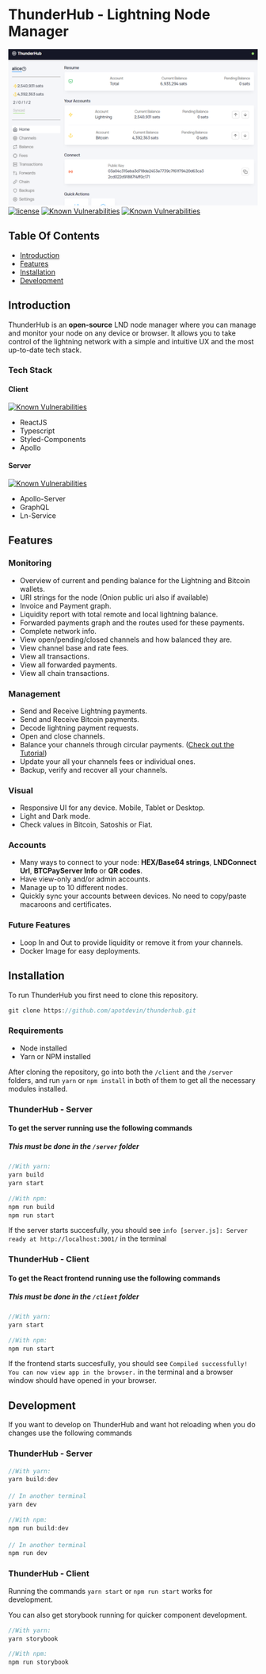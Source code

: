 # **ThunderHub - Lightning Node Manager**

![Home Screenshot](assets/Home.png)
[![license](https://img.shields.io/github/license/DAVFoundation/captain-n3m0.svg?style=flat-square)](https://github.com/DAVFoundation/captain-n3m0/blob/master/LICENSE) [![Known Vulnerabilities](https://snyk.io/test/github/apotdevin/thunderhub/badge.svg?targetFile=client/package.json)](https://snyk.io/test/github/apotdevin/thunderhub) [![Known Vulnerabilities](https://snyk.io/test/github/apotdevin/thunderhub/badge.svg?targetFile=server/package.json)](https://snyk.io/test/github/apotdevin/thunderhub)

## Table Of Contents

- [Introduction](#introduction)
- [Features](#features)
- [Installation](#installation)
- [Development](#development)

## Introduction

ThunderHub is an **open-source** LND node manager where you can manage and monitor your node on any device or browser. It allows you to take control of the lightning network with a simple and intuitive UX and the most up-to-date tech stack.

### Tech Stack

#### Client

[![Known Vulnerabilities](https://snyk.io/test/github/apotdevin/thunderhub/badge.svg?targetFile=client/package.json)](https://snyk.io/test/github/apotdevin/thunderhub)

- ReactJS
- Typescript
- Styled-Components
- Apollo

#### Server

[![Known Vulnerabilities](https://snyk.io/test/github/apotdevin/thunderhub/badge.svg?targetFile=server/package.json)](https://snyk.io/test/github/apotdevin/thunderhub)

- Apollo-Server
- GraphQL
- Ln-Service

## Features

### Monitoring

- Overview of current and pending balance for the Lightning and Bitcoin wallets.
- URI strings for the node (Onion public uri also if available)
- Invoice and Payment graph.
- Liquidity report with total remote and local lightning balance.
- Forwarded payments graph and the routes used for these payments.
- Complete network info.
- View open/pending/closed channels and how balanced they are.
- View channel base and rate fees.
- View all transactions.
- View all forwarded payments.
- View all chain transactions.

### Management

- Send and Receive Lightning payments.
- Send and Receive Bitcoin payments.
- Decode lightning payment requests.
- Open and close channels.
- Balance your channels through circular payments. ([Check out the Tutorial](https://medium.com/coinmonks/lightning-network-channel-balancing-with-thunderhub-972b41bf9243))
- Update your all your channels fees or individual ones.
- Backup, verify and recover all your channels.

### Visual

- Responsive UI for any device. Mobile, Tablet or Desktop.
- Light and Dark mode.
- Check values in Bitcoin, Satoshis or Fiat.

### Accounts

- Many ways to connect to your node: **HEX/Base64 strings**, **LNDConnect Url**, **BTCPayServer Info** or **QR codes**.
- Have view-only and/or admin accounts.
- Manage up to 10 different nodes.
- Quickly sync your accounts between devices. No need to copy/paste macaroons and certificates.

### Future Features

- Loop In and Out to provide liquidity or remove it from your channels.
- Docker Image for easy deployments.

## Installation

To run ThunderHub you first need to clone this repository.

```javascript
git clone https://github.com/apotdevin/thunderhub.git
```

### **Requirements**

- Node installed
- Yarn or NPM installed

After cloning the repository, go into both the `/client` and the `/server` folders, and run `yarn` or `npm install` in both of them to get all the necessary modules installed.

### **ThunderHub - Server**

#### To get the server running use the following commands

##### This must be done in the `/server` folder

```javascript
//With yarn:
yarn build
yarn start
```

```javascript
//With npm:
npm run build
npm run start
```

If the server starts succesfully, you should see `info [server.js]: Server ready at http://localhost:3001/` in the terminal

### **ThunderHub - Client**

#### To get the React frontend running use the following commands

##### This must be done in the `/client` folder

```javascript
//With yarn:
yarn start
```

```javascript
//With npm:
npm run start
```

If the frontend starts succesfully, you should see `Compiled successfully! You can now view app in the browser.` in the terminal and a browser window should have opened in your browser.

## Development

If you want to develop on ThunderHub and want hot reloading when you do changes use the following commands

### ThunderHub - Server

```javascript
//With yarn:
yarn build:dev

// In another terminal
yarn dev
```

```javascript
//With npm:
npm run build:dev

// In another terminal
npm run dev
```

### ThunderHub - Client

Running the commands `yarn start` or `npm run start` works for development.

You can also get storybook running for quicker component development.

```javascript
//With yarn:
yarn storybook
```

```javascript
//With npm:
npm run storybook
```
